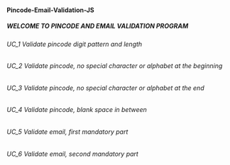 #### Pincode-Email-Validation-JS

##### WELCOME TO PINCODE AND EMAIL VALIDATION PROGRAM

###### UC_1 Validate pincode digit pattern and length

###### UC_2 Validate pincode, no special character or alphabet at the beginning

###### UC_3 Validate pincode, no special character or alphabet at the end

###### UC_4 Validate pincode, blank space in between

###### UC_5 Validate email, first mandatory part

###### UC_6 Validate email, second mandatory part